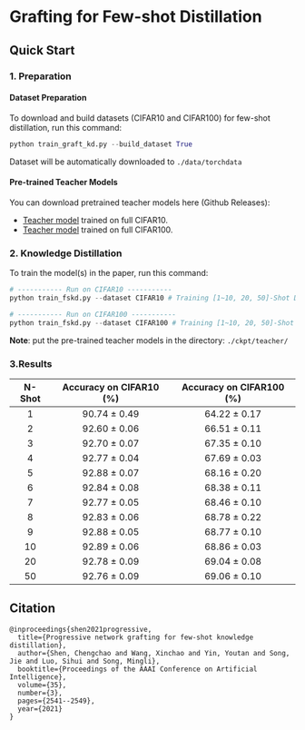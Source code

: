 # Grafting for Few-shot Distillation

## Quick Start

### 1. Preparation

#### Dataset Preparation

To download and build datasets (CIFAR10 and CIFAR100) for few-shot distillation, run this command:

```python
python train_graft_kd.py --build_dataset True
```
Dataset will be automatically downloaded to `./data/torchdata`

#### Pre-trained Teacher Models

You can download pretrained teacher models here (Github Releases):

- [Teacher model](https://github.com/zju-vipa/NetGraft/releases/download/v1.0/vgg16-blockwise-cifar10.pth) trained on full CIFAR10. 
- [Teacher model](https://github.com/zju-vipa/NetGraft/releases/download/v1.0/vgg16-blockwise-cifar100.pth) trained on full CIFAR100. 


### 2. Knowledge Distillation
To train the model(s) in the paper, run this command:

```python
# ----------- Run on CIFAR10 -----------
python train_fskd.py --dataset CIFAR10 # Training [1~10, 20, 50]-Shot Distillation 

# ----------- Run on CIFAR100 -----------
python train_fskd.py --dataset CIFAR100 # Training [1~10, 20, 50]-Shot Distillation 
```
**Note**: put the pre-trained teacher models in the directory: `./ckpt/teacher/`


### 3.Results

| N-Shot | Accuracy on CIFAR10 (%) | Accuracy on CIFAR100 (%) |
| :----: | :---------------------: | :----------------------: |
|   1    |     90.74 ± 0.49      |      64.22 ± 0.17      |
|   2    |     92.60 ± 0.06      |      66.51 ± 0.11      |
|   3    |     92.70 ± 0.07      |      67.35 ± 0.10      |
|   4    |     92.77 ± 0.04      |      67.69 ± 0.03      |
|   5    |     92.88 ± 0.07      |      68.16 ± 0.20      |
|   6    |     92.84 ± 0.08      |      68.38 ± 0.11      |
|   7    |     92.77 ± 0.05      |      68.46 ± 0.10      |
|   8    |     92.83 ± 0.06      |      68.78 ± 0.22      |
|   9    |     92.88 ± 0.05      |      68.77 ± 0.10      |
|   10   |     92.89 ± 0.06      |      68.86 ± 0.03      |
|   20   |     92.78 ± 0.09      |      69.04 ± 0.08      |
|   50   |     92.76 ± 0.09      |      69.06 ± 0.10      |

## Citation

```
@inproceedings{shen2021progressive,
  title={Progressive network grafting for few-shot knowledge distillation},
  author={Shen, Chengchao and Wang, Xinchao and Yin, Youtan and Song, Jie and Luo, Sihui and Song, Mingli},
  booktitle={Proceedings of the AAAI Conference on Artificial Intelligence},
  volume={35},
  number={3},
  pages={2541--2549},
  year={2021}
}
```





